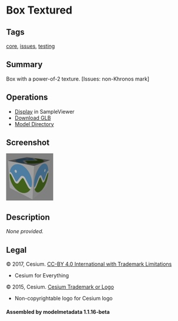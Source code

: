 # Box Textured

## Tags

[core](../../Models-core.md), [issues](../../Models-issues.md), [testing](../../Models-testing.md)

## Summary

Box with a power-of-2 texture. [Issues: non-Khronos mark]

## Operations

* [Display](https://github.khronos.org/glTF-Sample-Viewer-Release/?model=https://raw.GithubUserContent.com/KhronosGroup/glTF-Sample-Assets/main/./Models/BoxTextured/glTF-Binary/BoxTextured.glb) in SampleViewer
* [Download GLB](https://raw.GithubUserContent.com/KhronosGroup/glTF-Sample-Assets/main/./Models/BoxTextured/glTF-Binary/BoxTextured.glb)
* [Model Directory](./)

## Screenshot

![screenshot](screenshot/screenshot.png)

## Description

_None provided._

## Legal

&copy; 2017, Cesium. [CC-BY 4.0 International with Trademark Limitations]()

 - Cesium for Everything

&copy; 2015, Cesium. [Cesium Trademark or Logo]()

 - Non-copyrightable logo for Cesium logo

#### Assembled by modelmetadata 1.1.16-beta